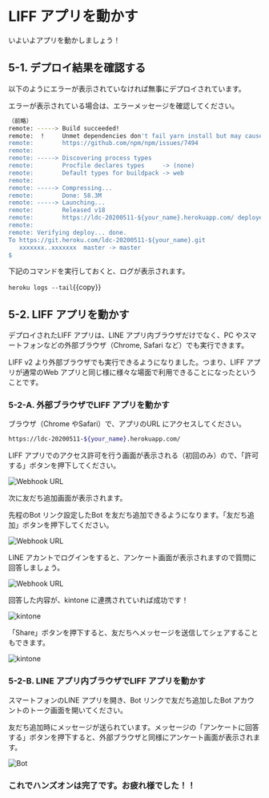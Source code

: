 # LIFF アプリを動かす

いよいよアプリを動かしましょう！


## 5-1. デプロイ結果を確認する

以下のようにエラーが表示されていなければ無事にデプロイされています。

エラーが表示されている場合は、エラーメッセージを確認してください。

```bash
（前略）
remote: -----> Build succeeded!
remote:  !     Unmet dependencies don't fail yarn install but may cause runtime issues
remote:        https://github.com/npm/npm/issues/7494
remote:
remote: -----> Discovering process types
remote:        Procfile declares types     -> (none)
remote:        Default types for buildpack -> web
remote:
remote: -----> Compressing...
remote:        Done: 58.3M
remote: -----> Launching...
remote:        Released v18
remote:        https://ldc-20200511-${your_name}.herokuapp.com/ deployed to Heroku
remote:
remote: Verifying deploy... done.
To https://git.heroku.com/ldc-20200511-${your_name}.git
   xxxxxxx..xxxxxxx  master -> master
$
```

下記のコマンドを実行しておくと、ログが表示されます。

`heroku logs --tail`{{copy}}


## 5-2. LIFF アプリを動かす

デプロイされたLIFF アプリは、LINE アプリ内ブラウザだけでなく、PC やスマートフォンなどの外部ブラウザ（Chrome, Safari など）でも実行できます。

LIFF v2 より外部ブラウザでも実行できるようになりました。つまり、LIFF アプリが通常のWeb アプリと同じ様に様々な場面で利用できることになったということです。

### 5-2-A. 外部ブラウザでLIFF アプリを動かす

ブラウザ（Chrome やSafari）で、アプリのURL にアクセスしてください。

```bash
https://ldc-20200511-${your_name}.herokuapp.com/ 
```

LIFF アプリでのアクセス許可を行う画面が表示される（初回のみ）ので、「許可する」ボタンを押下してください。

![Webhook URL](https://raw.githubusercontent.com/sumihiro3/katacoda-scenarios/master/LiffKintoneQuestionaryCourse/SetupBotAndLiff/images/AcceptLiff.png)

次に友だち追加画面が表示されます。

先程のBot リンク設定したBot を友だち追加できるようになります。「友だち追加」ボタンを押下してください。

![Webhook URL](https://raw.githubusercontent.com/sumihiro3/katacoda-scenarios/master/LiffKintoneQuestionaryCourse/SetupBotAndLiff/images/AddFriend.png)

LINE アカントでログインをすると、アンケート画面が表示されますので質問に回答しましょう。

![Webhook URL](https://raw.githubusercontent.com/sumihiro3/katacoda-scenarios/master/LiffKintoneQuestionaryCourse/SetupBotAndLiff/images/TopPage.png)

回答した内容が、kintone に連携されていれば成功です！

![kintone](https://raw.githubusercontent.com/sumihiro3/katacoda-scenarios/master/LiffKintoneQuestionaryCourse/SetupBotAndLiff/images/kintone.png)

「Share」ボタンを押下すると、友だちへメッセージを送信してシェアすることもできます。

![kintone](https://raw.githubusercontent.com/sumihiro3/katacoda-scenarios/master/LiffKintoneQuestionaryCourse/SetupBotAndLiff/images/Share.png)

### 5-2-B. LINE アプリ内ブラウザでLIFF アプリを動かす

スマートフォンのLINE アプリを開き、Bot リンクで友だち追加したBot アカウントのトーク画面を開いてください。

友だち追加時にメッセージが送られています。メッセージの「アンケートに回答する」ボタンを押下すると、外部ブラウザと同様にアンケート画面が表示されます。

![Bot](https://raw.githubusercontent.com/sumihiro3/katacoda-scenarios/master/LiffKintoneQuestionaryCourse/SetupBotAndLiff/images/BotTalkPage.png)

### これでハンズオンは完了です。お疲れ様でした！！
